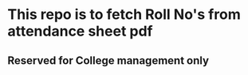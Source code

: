 <h1>This repo is to fetch Roll No's from attendance sheet pdf </h1>
<h2>Reserved for College management only </h2>
